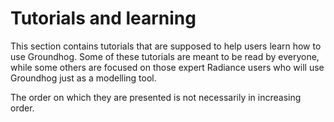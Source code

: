 # Tutorials and learning

This section contains tutorials that are supposed to help users learn how to use Groundhog. Some of these tutorials are meant to be read by everyone, while some others are focused on those expert Radiance users who will use Groundhog just as a modelling tool.

The order on which they are presented is not necessarily in increasing order.

